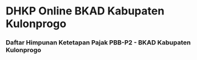 # DHKP Online BKAD Kabupaten Kulonprogo
### Daftar Himpunan Ketetapan Pajak PBB-P2 - BKAD Kabupaten Kulonprogo
